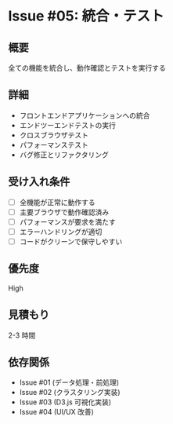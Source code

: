 # Issue #05: 統合・テスト

## 概要

全ての機能を統合し、動作確認とテストを実行する

## 詳細

- フロントエンドアプリケーションへの統合
- エンドツーエンドテストの実行
- クロスブラウザテスト
- パフォーマンステスト
- バグ修正とリファクタリング

## 受け入れ条件

- [ ] 全機能が正常に動作する
- [ ] 主要ブラウザで動作確認済み
- [ ] パフォーマンスが要求を満たす
- [ ] エラーハンドリングが適切
- [ ] コードがクリーンで保守しやすい

## 優先度

High

## 見積もり

2-3 時間

## 依存関係

- Issue #01 (データ処理・前処理)
- Issue #02 (クラスタリング実装)
- Issue #03 (D3.js 可視化実装)
- Issue #04 (UI/UX 改善)
